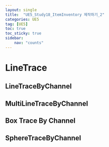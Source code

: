 ```yaml
---
layout: single
title:  "UE5_Study18_ItemInventory 제작하기_2"
categories: UE5
tag: [UE5]
toc: true
toc_sticky: true
sidebar:
    nav: "counts"
---
```


# LineTrace

## LineTraceByChannel

## MultiLineTraceByChannel

## Box Trace By Channel

## SphereTraceByChannel
